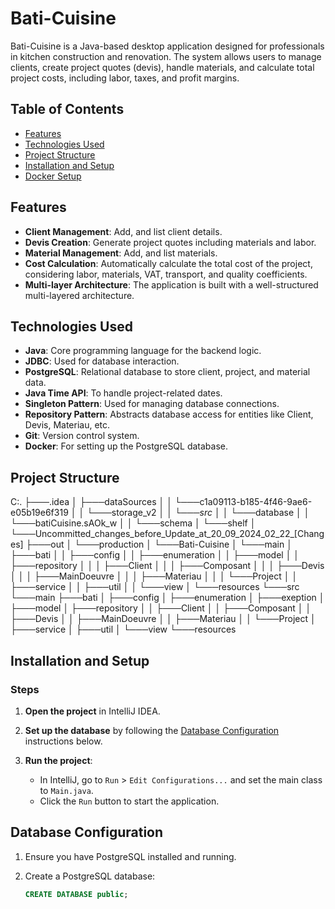 # Bati-Cuisine

Bati-Cuisine is a Java-based desktop application designed for professionals in kitchen construction and renovation. The system allows users to manage clients, create project quotes (devis), handle materials, and calculate total project costs, including labor, taxes, and profit margins.

## Table of Contents
- [Features](#features)
- [Technologies Used](#technologies-used)
- [Project Structure](#project-structure)
- [Installation and Setup](#installation-and-setup)
- [Docker Setup](#docker-setup)


## Features

- **Client Management**: Add, and list client details.
- **Devis Creation**: Generate project quotes including materials and labor.
- **Material Management**: Add, and list materials.
- **Cost Calculation**: Automatically calculate the total cost of the project, considering labor, materials, VAT, transport, and quality coefficients.
- **Multi-layer Architecture**: The application is built with a well-structured multi-layered architecture.

## Technologies Used

- **Java**: Core programming language for the backend logic.
- **JDBC**: Used for database interaction.
- **PostgreSQL**: Relational database to store client, project, and material data.
- **Java Time API**: To handle project-related dates.
- **Singleton Pattern**: Used for managing database connections.
- **Repository Pattern**: Abstracts database access for entities like Client, Devis, Materiau, etc.
- **Git**: Version control system.
- **Docker**: For setting up the PostgreSQL database.

## Project Structure
C:.
├───.idea
│   ├───dataSources
│   │   └───c1a09113-b185-4f46-9ae6-e05b19e6f319
│   │       └───storage_v2
│   │           └───_src_
│   │               └───database
│   │                   └───batiCuisine.sAOk_w
│   │                       └───schema
│   └───shelf
│       └───Uncommitted_changes_before_Update_at_20_09_2024_02_22_[Changes]
├───out
│   └───production
│       └───Bati-Cuisine
│           └───main
│               ├───bati
│               │   ├───config
│               │   ├───enumeration
│               │   ├───model
│               │   ├───repository
│               │   │   ├───Client
│               │   │   ├───Composant
│               │   │   ├───Devis
│               │   │   ├───MainDoeuvre
│               │   │   ├───Materiau
│               │   │   └───Project
│               │   ├───service
│               │   ├───util
│               │   └───view
│               └───resources
└───src
└───main
├───bati
│   ├───config
│   ├───enumeration
│   ├───exeption
│   ├───model
│   ├───repository
│   │   ├───Client
│   │   ├───Composant
│   │   ├───Devis
│   │   ├───MainDoeuvre
│   │   ├───Materiau
│   │   └───Project
│   ├───service
│   ├───util
│   └───view
└───resources



## Installation and Setup

### Steps

1. **Open the project** in IntelliJ IDEA.

2. **Set up the database** by following the [Database Configuration](#database-configuration) instructions below.

3. **Run the project**:
   - In IntelliJ, go to `Run` > `Edit Configurations...` and set the main class to `Main.java`.
   - Click the `Run` button to start the application.

## Database Configuration

1. Ensure you have PostgreSQL installed and running.

2. Create a PostgreSQL database:

   ```sql
   CREATE DATABASE public;


